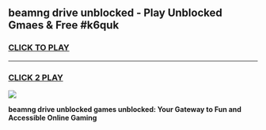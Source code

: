 
## beamng drive unblocked - Play Unblocked Gmaes & Free #k6quk
<h3>
<a href="https://news.freeplayer.one?title=beamng_drive_unblocked&ref=24F">CLICK TO PLAY</a></h3>
<hr>

<h3>
<a href="https://news.freeplayer.one?title=beamng_drive_unblocked&ref=24F">CLICK 2 PLAY</a>
  
</h3>

<a href="https://news.freeplayer.one?title=beamng_drive_unblocked&ref=24F/"><img src="https://clearcache.store/games.png"></a>


**beamng drive unblocked games unblocked: Your Gateway to Fun and Accessible Online Gaming**
